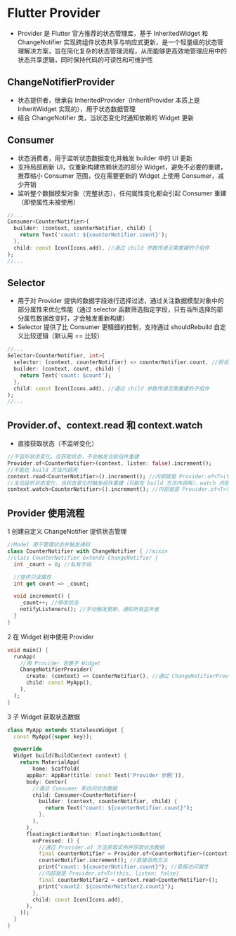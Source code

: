 # Flutter Provider
- Provider 是 Flutter 官方推荐的状态管理库，基于 InheritedWidget 和 ChangeNotifier 实现跨组件状态共享与响应式更新，是一个轻量级的状态管理解决方案，旨在简化复杂的状态管理流程，从而能够更高效地管理应用中的状态共享逻辑，同时保持代码的可读性和可维护性

## ChangeNotifierProvider
- 状态提供者，继承自 InheritedProvider（InheritProvider 本质上是 InheritWidget 实现的），用于状态数据管理
- 结合 ChangeNotifier 类，当状态变化时通知依赖的 Widget 更新

## Consumer 
- 状态消费者，用于监听状态数据变化并触发 builder 中的 UI 更新
- 支持局部刷新 UI，仅重新构建依赖状态的部分 Widget，避免不必要的重建，推荐缩小 Consumer 范围，仅在需要更新的 Widget 上使用 Consumer，减少开销
- 监听整个数据模型对象（完整状态），任何属性变化都会引起 Consumer 重建（即使属性未被使用）
```dart
//...
Consumer<CounterNotifier>(
  builder: (context, counterNotifier, child) {
    return Text('count: ${counterNotifier.count}');
  },
  child: const Icon(Icons.add), //通过 child 参数传递无需重建的子组件
);
//...
```

## Selector
- 用于对 Provider 提供的数据字段进行选择过滤，通过关注数据模型对象中的部分属性来优化性能（通过 selector 函数筛选指定字段，只有当所选择的部分属性数据改变时，才会触发重新构建）
- Selector 提供了比 Consumer 更精细的控制，支持通过 shouldRebuild 自定义比较逻辑（默认用 == 比较）
```dart
//...
Selector<CounterNotifier, int>(
  selector: (context, counterNotifier) => counterNotifier.count, //假设 CounterNotifier 维护了多个字段，只监听其中的 count 字段
  builder: (context, count, child) {
    return Text('count: $count');
  },
  child: const Icon(Icons.add), //通过 child 参数传递无需重建的子组件
);
//...
```

## Provider.of、context.read 和 context.watch
- 直接获取状态（不监听变化）
```dart
//不监听状态变化，仅获取状态，不会触发当前组件重建
Provider.of<CounterNotifier>(context, listen: false).increment();
//不能在 build 方法内调用
context.read<CounterNotifier>().increment(); //内部就是 Provider.of<T>(this, listen: false)
//主动监听状态变化，当状态变化时触发组件重建（只能在 build 方法内调用），watch 内部本质是 dependOnInheritedWidgetOfExactType 方法的封装
context.watch<CounterNotifier>().increment(); //内部就是 Provider.of<T>(this)
```

## Provider 使用流程
1 创建自定义 ChangeNotifier 提供状态管理
```dart
//Model 用于管理状态并触发通知
class CounterNotifier with ChangeNotifier { //mixin
//class CounterNotifier extends ChangeNotifier {
  int _count = 0; //私有字段

  //提供只读属性
  int get count => _count;

  void increment() {
    _count++; //修改状态
    notifyListeners(); //手动触发更新，通知所有监听者
  }
}
```

2 在 Widget 树中使用 Provider
```dart
void main() {
  runApp(
    //用 Provider 包裹子 Widget
    ChangeNotifierProvider(
      create: (context) => CounterNotifier(), //通过 ChangeNotifierProvider 提供状态
      child: const MyApp(),
    ),
  );
}
```

3 子 Widget 获取状态数据
```dart
class MyApp extends StatelessWidget {
  const MyApp({super.key});

  @override
  Widget build(BuildContext context) {
    return MaterialApp(
        home: Scaffold(
      appBar: AppBar(title: const Text('Provider 示例')),
      body: Center(
        //通过 Consumer 来访问状态数据
        child: Consumer<CounterNotifier>(
          builder: (context, counterNotifier, child) {
            return Text("count: ${counterNotifier.count}");
          },
        ),
      ),
      floatingActionButton: FloatingActionButton(
        onPressed: () {
          //通过 Provider.of 方法获取实例并获取状态数据
          final counterNotifier = Provider.of<CounterNotifier>(context, listen: false);
          counterNotifier.increment(); //直接调用方法
          print("count: ${counterNotifier.count}"); //直接访问属性
          //内部就是 Provider.of<T>(this, listen: false)
          final counterNotifier2 = context.read<CounterNotifier>();
          print("count2: ${counterNotifier2.count}");
        },
        child: const Icon(Icons.add),
      ),
    ));
  }
}
```